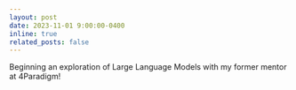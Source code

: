 ```yaml
---
layout: post
date: 2023-11-01 9:00:00-0400
inline: true
related_posts: false
---
```


Beginning an exploration of Large Language Models with my former mentor at 4Paradigm!